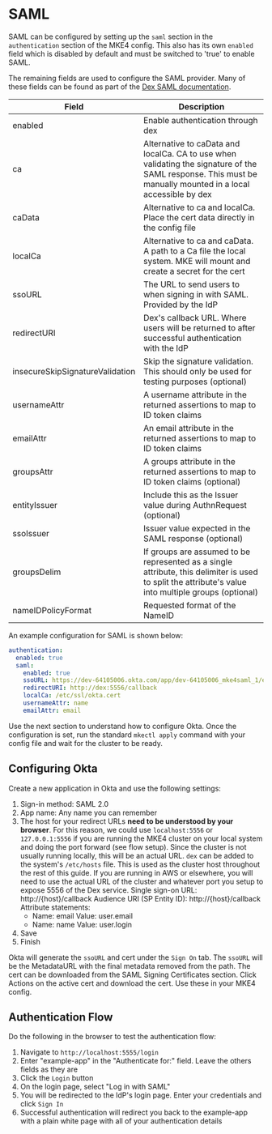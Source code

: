 # SAML

SAML can be configured by setting up the `saml` section in the `authentication` section of the MKE4 config. This also has its own `enabled` field which is disabled by default and must be switched to 'true' to enable SAML.

The remaining fields are used to configure the SAML provider. Many of these fields can be found as part of the [Dex SAML documentation](https://dexidp.io/docs/connectors/saml/).

| Field                           | Description                                                                                                                                                 |
| ------------------------------- | ----------------------------------------------------------------------------------------------------------------------------------------------------------- |
| enabled                         | Enable authentication through dex                                                                                                                           |
| ca                              | Alternative to caData and localCa. CA to use when validating the signature of the SAML response. This must be manually mounted in a local accessible by dex |
| caData                          | Alternative to ca and localCa. Place the cert data directly in the config file                                                                              |
| localCa                         | Alternative to ca and caData. A path to a Ca file the local system. MKE will mount and create a secret for the cert                                         |
| ssoURL                          | The URL to send users to when signing in with SAML. Provided by the IdP                                                                                     |
| redirectURI                     | Dex's callback URL. Where users will be returned to after successful authentication with the IdP                                                            |
| insecureSkipSignatureValidation | Skip the signature validation. This should only be used for testing purposes (optional)                                                                     |
| usernameAttr                    | A username attribute in the returned assertions to map to ID token claims                                                                                   |
| emailAttr                       | An email attribute in the returned assertions to map to ID token claims                                                                                     |
| groupsAttr                      | A groups attribute in the returned assertions to map to ID token claims (optional)                                                                          |
| entityIssuer                    | Include this as the Issuer value during AuthnRequest (optional)                                                                                             |
| ssoIssuer                       | Issuer value expected in the SAML response (optional)                                                                                                       |
| groupsDelim                     | If groups are assumed to be represented as a single attribute, this delimiter is used to split the attribute's value into multiple groups (optional)        |
| nameIDPolicyFormat              | Requested format of the NameID                                                                                                                              |

An example configuration for SAML is shown below:

```yaml
authentication:
  enabled: true
  saml:
    enabled: true
    ssoURL: https://dev-64105006.okta.com/app/dev-64105006_mke4saml_1/epkdtszgindywD6mF5s7/sso/saml
    redirectURI: http://dex:5556/callback
    localCa: /etc/ssl/okta.cert
    usernameAttr: name
    emailAttr: email
```

Use the next section to understand how to configure Okta. Once the configuration is set, run the standard `mkectl apply` command with your config file and wait for the cluster to be ready.

## Configuring Okta

Create a new application in Okta and use the following settings:

1. Sign-in method: SAML 2.0
2. App name: Any name you can remember
3. The host for your redirect URLs **need to be understood by your browser**. For this reason, we could use `localhost:5556` or `127.0.0.1:5556` if you are running the MKE4 cluster on your local system and doing the port forward (see flow setup). Since the cluster is not usually running locally, this will be an actual URL. `dex` can be added to the system's `/etc/hosts` file. This is used as the cluster host throughout the rest of this guide. If you are running in AWS or elsewhere, you will need to use the actual URL of the cluster and whatever port you setup to expose 5556 of the Dex service.
   Single sign-on URL: http://{host}/callback
   Audience URI (SP Entity ID): http://{host}/callback
   Attribute statements:
   - Name: email
     Value: user.email
   - Name: name
     Value: user.login
4. Save
5. Finish

Okta will generate the `ssoURL` and cert under the `Sign On` tab.
The `ssoURL` will be the MetadataURL with the final metadata removed from the path.
The cert can be downloaded from the SAML Signing Certificates section. Click Actions on the active cert and download the cert.
Use these in your MKE4 config.

## Authentication Flow

Do the following in the browser to test the authentication flow:

1. Navigate to `http://localhost:5555/login`
2. Enter "example-app" in the "Authenticate for:" field. Leave the others fields as they are
3. Click the `Login` button
4. On the login page, select "Log in with SAML"
5. You will be redirected to the IdP's login page. Enter your credentials and click `Sign In`
6. Successful authentication will redirect you back to the example-app with a plain white page with all of your authentication details
